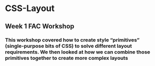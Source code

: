 # CSS-Layout

## Week 1 FAC Workshop

### This workshop covered how to create style “primitives” (single-purpose bits of CSS) to solve different layout requirements. We then looked at how we can combine those primitives together to create more complex layouts
